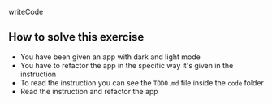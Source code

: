 writeCode

## How to solve this exercise

- You have been given an app with dark and light mode
- You have to refactor the app in the specific way it's given in the instruction
- To read the instruction you can see the `TODO.md` file inside the `code` folder
- Read the instruction and refactor the app


